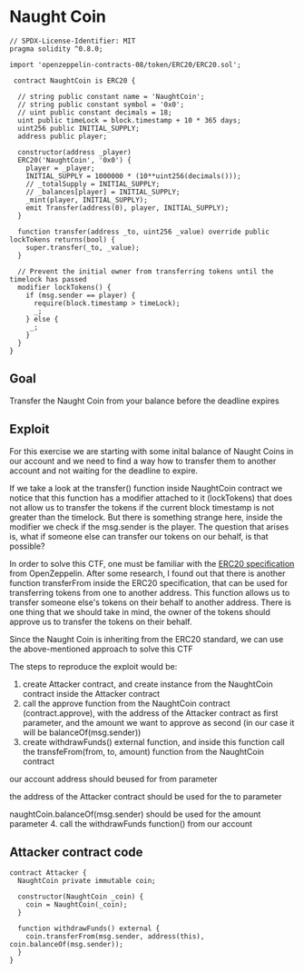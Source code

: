 # Naught Coin

```
// SPDX-License-Identifier: MIT
pragma solidity ^0.8.0;

import 'openzeppelin-contracts-08/token/ERC20/ERC20.sol';

 contract NaughtCoin is ERC20 {

  // string public constant name = 'NaughtCoin';
  // string public constant symbol = '0x0';
  // uint public constant decimals = 18;
  uint public timeLock = block.timestamp + 10 * 365 days;
  uint256 public INITIAL_SUPPLY;
  address public player;

  constructor(address _player) 
  ERC20('NaughtCoin', '0x0') {
    player = _player;
    INITIAL_SUPPLY = 1000000 * (10**uint256(decimals()));
    // _totalSupply = INITIAL_SUPPLY;
    // _balances[player] = INITIAL_SUPPLY;
    _mint(player, INITIAL_SUPPLY);
    emit Transfer(address(0), player, INITIAL_SUPPLY);
  }
  
  function transfer(address _to, uint256 _value) override public lockTokens returns(bool) {
    super.transfer(_to, _value);
  }

  // Prevent the initial owner from transferring tokens until the timelock has passed
  modifier lockTokens() {
    if (msg.sender == player) {
      require(block.timestamp > timeLock);
      _;
    } else {
     _;
    }
  } 
} 
```

## Goal

Transfer the Naught Coin from your balance before the deadline expires

## Exploit

For this exercise we are starting with some inital balance of Naught Coins in our account and we need to find a way how to transfer them to another account and not waiting for the deadline to expire.

If we take a look at the transfer() function inside NaughtCoin contract we notice that this function has a modifier attached to it (lockTokens) that does not allow us to transfer the tokens if the current block timestamp is not greater than the timelock. But there is something strange here, inside the modifier we check if the msg.sender is the player. The question that arises is, what if someone else can transfer our tokens on our behalf, is that possible?

In order to solve this CTF, one must be familiar with the <a href="https://docs.openzeppelin.com/contracts/4.x/api/token/erc20" target="_blank" rel="noopener noreferrer">ERC20 specification</a> from OpenZeppelin. After some research, I found out that there is another function transferFrom inside the ERC20 specification, that can be used for transferring tokens from one to another address. This function allows us to transfer someone else's tokens on their behalf to another address. There is one thing that we should take in mind, the owner of the tokens should approve us to transfer the tokens on their behalf.

Since the Naught Coin is inheriting from the ERC20 standard, we can use the above-mentioned approach to solve this CTF

The steps to reproduce the exploit would be:

1. create Attacker contract, and create instance from the NaughtCoin contract inside the Attacker contract
2. call the approve function from the NaughtCoin contract (contract.approve), with the address of the Attacker contract as first parameter, and the amount we want to approve as second (in our case it will be balanceOf(msg.sender))
3. create withdrawFunds() external function, and inside this function call the transfeFrom(from, to, amount) function from the NaughtCoin contract
  
  our account address should beused for from parameter
  
  the address of the Attacker contract should be used for the to parameter
  
  naughtCoin.balanceOf(msg.sender) should be used for the amount parameter
4. call the withdrawFunds function() from our account

## Attacker contract code

```
contract Attacker {
  NaughtCoin private immutable coin;

  constructor(NaughtCoin _coin) {
    coin = NaughtCoin(_coin);
  }

  function withdrawFunds() external {
    coin.transferFrom(msg.sender, address(this), coin.balanceOf(msg.sender));
  }
}
```